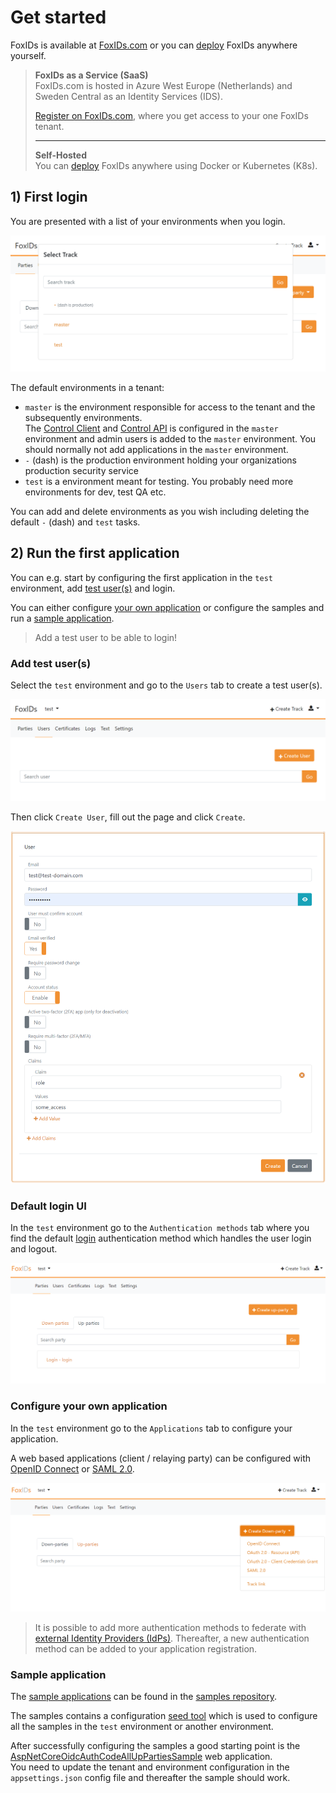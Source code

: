# Get started
FoxIDs is available at [FoxIDs.com](https://www.foxids.com/action/createtenant) or you can [deploy](deployment.md) FoxIDs anywhere yourself.

> **FoxIDs as a Service (SaaS)**  
> FoxIDs.com is hosted in Azure West Europe (Netherlands) and Sweden Central as an Identity Services (IDS).
>   
> [Register on FoxIDs.com](https://www.foxids.com/action/createtenant), where you get access to your one FoxIDs tenant.  
> 
> ---
> 
> **Self-Hosted**  
> You can [deploy](deployment.md) FoxIDs anywhere using Docker or Kubernetes (K8s).

## 1) First login
You are presented with a list of your environments when you login.

![FoxIDs first login](images/get-started-first-access.png)

The default environments in a tenant:

- `master` is the environment responsible for access to the tenant and the subsequently environments.  
The [Control Client](control.md#foxids-control-client) and [Control API](control.md#foxids-control-api) is configured in the `master` environment and admin users is added to the `master` environment. 
You should normally not add applications in the `master` environment.
- `-` (dash) is the production environment holding your organizations production security service
- `test` is a environment meant for testing. You probably need more environments for dev, test QA etc.

You can add and delete environments as you wish including deleting the default `-` (dash) and `test` tasks.

## 2) Run the first application
You can e.g. start by configuring the first application in the `test` environment, add [test user(s)](get-started.md#add-test-users) and login.

You can either configure [your own application](get-started.md#configure-your-own-application) or configure the samples and run a [sample application](get-started.md#sample-application).

> Add a test user to be able to login!

### Add test user(s)
Select the `test` environment and go to the `Users` tab to create a test user(s).

![Test user](images/get-started-test-user.png)

Then click `Create User`, fill out the page and click `Create`.

![Create test user](images/get-started-test-user-new.png)

### Default login UI
In the `test` environment go to the `Authentication methods` tab where you find the default [login](login.md) authentication method which handles the user login and logout.

![Login authentication method](images/get-started-login.png)


### Configure your own application 
In the `test` environment go to the `Applications` tab to configure your application. 

A web based applications (client / relaying party) can be configured with [OpenID Connect](app-reg-oidc.md) or [SAML 2.0](app-reg-saml-2.0.md).

![Application registration](images/get-started-app.png)

> It is possible to add more authentication methods to federate with [external Identity Providers (IdPs)](howto-connect.md#auth-method---how-to-connect-identity-provider-idp). Thereafter, a new authentication method can be added to your application registration.


### Sample application
The [sample applications](samples.md) can be found in the [samples repository](https://github.com/ITfoxtec/FoxIDs.Samples).

The samples contains a configuration [seed tool](samples.md#configure-the-sample-seed-tool) which is used to configure all the samples in the `test` environment or another environment.

After successfully configuring the samples a good starting point is the [AspNetCoreOidcAuthCodeAllUpPartiesSample](samples.md#aspnetcoreoidcauthcodealluppartiessample) web application.  
You need to update the tenant and environment configuration in the `appsettings.json` config file and thereafter the sample should work.
